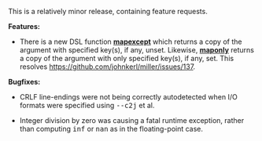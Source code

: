 This is a relatively minor release, containing feature requests.

**Features:**

* There is a new DSL function [**mapexcept**](http://johnkerl.org/miller-releases/miller-5.1.0/doc/reference-dsl.html#mapexcept) which returns a copy of the argument with specified key(s), if any, unset.  Likewise, [**maponly**](http://johnkerl.org/miller-releases/miller-5.1.0/doc/reference-dsl.html#maponly) returns a copy of the argument with only specified key(s), if any, set.  This resolves https://github.com/johnkerl/miller/issues/137.

**Bugfixes:**

* CRLF line-endings were not being correctly autodetected when I/O formats were specified using <tt>--c2j</tt> et al.

* Integer division by zero was causing a fatal runtime exception, rather than computing <tt>inf</tt> or <tt>nan</tt> as in the floating-point case.
